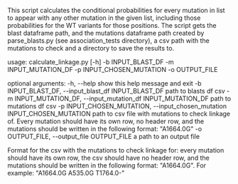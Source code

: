 This script calculates the conditional probabilities for every mutation in list
to appear with any other mutation in the given list, including those probabilities 
for the WT variants for those positions. The script gets the blast dataframe path, 
and the mutations dataframe path created by parse_blasts.py (see association_tests directory), 
a csv path with the mutations to check and a directory to save the results to.
   

usage: calculate_linkage.py [-h] -b INPUT_BLAST_DF -m INPUT_MUTATION_DF -p
                            INPUT_CHOSEN_MUTATION -o OUTPUT_FILE

optional arguments:
  -h, --help            show this help message and exit
  -b INPUT_BLAST_DF, --input_blast_df INPUT_BLAST_DF
                        path to blasts df csv
  -m INPUT_MUTATION_DF, --input_mutation_df INPUT_MUTATION_DF
                        path to mutations df csv
  -p INPUT_CHOSEN_MUTATION, --input_chosen_mutation INPUT_CHOSEN_MUTATION
                        path to csv file with mutations to check linkage of.
                        Every mutation should have its own row, no header row,
                        and the mutations should be written in the following
                        format: "A1664.0G"
  -o OUTPUT_FILE, --output_file OUTPUT_FILE
                        a path to an output file

						
						
Format for the csv with the mutations to check linkage for: every mutation should 
have its own row, the csv should have no header row, and the mutations should be written 
in the following format: "A1664.0G". For example:
"A1664.0G
A535.0G
T1764.0-"